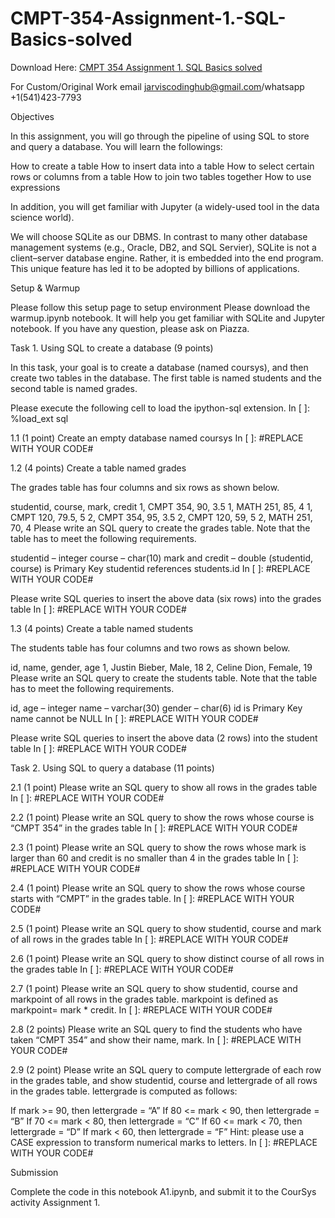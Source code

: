 # CMPT-354-Assignment-1.-SQL-Basics-solved

Download Here: [CMPT 354 Assignment 1. SQL Basics solved](https://jarviscodinghub.com/assignment/assignment-1-sql-basics-solution/)

For Custom/Original Work email jarviscodinghub@gmail.com/whatsapp +1(541)423-7793

Objectives

In this assignment, you will go through the pipeline of using SQL to store and query a database. You will learn the followings:

How to create a table
How to insert data into a table
How to select certain rows or columns from a table
How to join two tables together
How to use expressions

In addition, you will get familiar with Jupyter (a widely-used tool in the data science world).

We will choose SQLite as our DBMS. In contrast to many other database management systems (e.g., Oracle, DB2, and SQL Servier), SQLite is not a client–server database engine. Rather, it is embedded into the end program. This unique feature has led it to be adopted by billions of applications.

Setup & Warmup

Please follow this setup page to setup environment
Please download the warmup.ipynb notebook. It will help you get familiar with SQLite and Jupyter notebook. If you have any question, please ask on Piazza.

Task 1. Using SQL to create a database (9 points)

In this task, your goal is to create a database (named coursys), and then create two tables in the database. The first table is named students and the second table is named grades.

Please execute the following cell to load the ipython-sql extension.
In [ ]:
%load_ext sql

1.1 (1 point) Create an empty database named coursys
In [ ]:
#REPLACE WITH YOUR CODE#

1.2 (4 points) Create a table named grades

The grades table has four columns and six rows as shown below.

studentid, course, mark, credit
1, CMPT 354, 90, 3.5
1, MATH 251, 85, 4
1, CMPT 120, 79.5, 5
2, CMPT 354, 95, 3.5
2, CMPT 120, 59, 5
2, MATH 251, 70, 4
Please write an SQL query to create the grades table. Note that the table has to meet the following requirements.

studentid – integer
course – char(10)
mark and credit – double
(studentid, course) is Primary Key
studentid references students.id
In [ ]:
#REPLACE WITH YOUR CODE#

Please write SQL queries to insert the above data (six rows) into the grades table
In [ ]:
#REPLACE WITH YOUR CODE#

1.3 (4 points) Create a table named students

The students table has four columns and two rows as shown below.

id, name, gender, age
1, Justin Bieber, Male, 18
2, Celine Dion, Female, 19
Please write an SQL query to create the students table. Note that the table has to meet the following requirements.

id, age – integer
name – varchar(30)
gender – char(6)
id is Primary Key
name cannot be NULL
In [ ]:
#REPLACE WITH YOUR CODE#

Please write SQL queries to insert the above data (2 rows) into the student table
In [ ]:
#REPLACE WITH YOUR CODE#

Task 2. Using SQL to query a database (11 points)

2.1 (1 point) Please write an SQL query to show all rows in the grades table
In [ ]:
#REPLACE WITH YOUR CODE#

2.2 (1 point) Please write an SQL query to show the rows whose course is “CMPT 354” in the grades table
In [ ]:
#REPLACE WITH YOUR CODE#

2.3 (1 point) Please write an SQL query to show the rows whose mark is larger than 60 and credit is no smaller than 4 in the grades table
In [ ]:
#REPLACE WITH YOUR CODE#

2.4 (1 point) Please write an SQL query to show the rows whose course starts with “CMPT” in the grades table.
In [ ]:
#REPLACE WITH YOUR CODE#

2.5 (1 point) Please write an SQL query to show studentid, course and mark of all rows in the grades table
In [ ]:
#REPLACE WITH YOUR CODE#

2.6 (1 point) Please write an SQL query to show distinct course of all rows in the grades table
In [ ]:
#REPLACE WITH YOUR CODE#

2.7 (1 point) Please write an SQL query to show studentid, course and markpoint of all rows in the grades table. markpoint is defined as markpoint= mark * credit.
In [ ]:
#REPLACE WITH YOUR CODE#

2.8 (2 points) Please write an SQL query to find the students who have taken “CMPT 354” and show their name, mark.
In [ ]:
#REPLACE WITH YOUR CODE#

2.9 (2 point) Please write an SQL query to compute lettergrade of each row in the grades table, and show studentid, course and lettergrade of all rows in the grades table. lettergrade is computed as follows:

If mark >= 90, then lettergrade = “A”
If 80 <= mark < 90, then lettergrade = “B”
If 70 <= mark < 80, then lettergrade = “C”
If 60 <= mark < 70, then lettergrade = “D”
If mark < 60, then lettergrade = “F”
Hint: please use a CASE expression to transform numerical marks to letters.
In [ ]:
#REPLACE WITH YOUR CODE#

Submission

Complete the code in this notebook A1.ipynb, and submit it to the CourSys activity Assignment 1.
